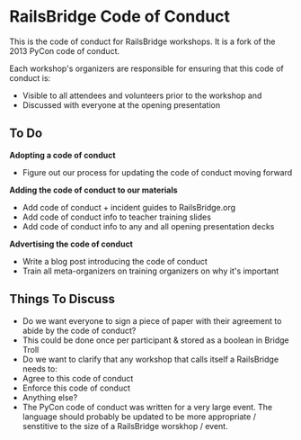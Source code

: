 RailsBridge Code of Conduct
=====================

This is the code of conduct for RailsBridge workshops. It is a fork of the 2013 PyCon code of conduct.

Each workshop's organizers are responsible for ensuring that this code of conduct is:

* Visible to all attendees and volunteers prior to the workshop and
* Discussed with everyone at the opening presentation


## To Do

**Adopting a code of conduct**

* Figure out our process for updating the code of conduct moving forward

**Adding the code of conduct to our materials**

* Add code of conduct + incident guides to RailsBridge.org
* Add code of conduct info to teacher training slides
* Add code of conduct info to any and all opening presentation decks

**Advertising the code of conduct**

* Write a blog post introducing the code of conduct
* Train all meta-organizers on training organizers on why it's important

## Things To Discuss

* Do we want everyone to sign a piece of paper with their agreement to abide by the code of conduct?
 * This could be done once per participant & stored as a boolean in Bridge Troll
* Do we want to clarify that any workshop that calls itself a RailsBridge needs to:
 * Agree to this code of conduct
 * Enforce this code of conduct
 * Anything else?
* The PyCon code of conduct was written for a very large event. The language should probably be updated to be more appropriate / senstitive to the size of a RailsBridge worskhop / event.